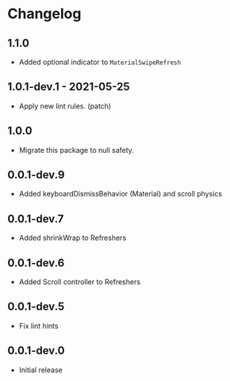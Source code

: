 # Changelog

## 1.1.0

* Added optional indicator to `MaterialSwipeRefresh`

## 1.0.1-dev.1 - 2021-05-25

* Apply new lint rules. (patch)

## 1.0.0

* Migrate this package to null safety.

## 0.0.1-dev.9

* Added keyboardDismissBehavior (Material) and scroll physics

## 0.0.1-dev.7

* Added shrinkWrap to Refreshers

## 0.0.1-dev.6

* Added Scroll controller to Refreshers

## 0.0.1-dev.5

* Fix lint hints

## 0.0.1-dev.0

* Initial release
